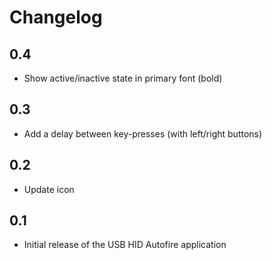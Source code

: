 # Changelog

## 0.4
- Show active/inactive state in primary font (bold)

## 0.3
- Add a delay between key-presses (with left/right buttons)

## 0.2
- Update icon

## 0.1
- Initial release of the USB HID Autofire application
